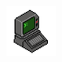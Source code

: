 <img src="https://github.com/IuryAlves/IuryAlves/blob/master/8bit-computer.png" width="100px" height="100px">

